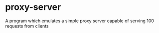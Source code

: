 # proxy-server
A program which emulates a simple proxy server capable of serving 100 requests from clients
